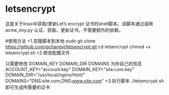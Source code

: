 # letsencrypt
这是关于linux中获取/更新Let’s encrypt 证书的shell脚本。该脚本通过调用acme_tiny.py 认证、获取、更新证书，不需要额外的依赖。

#使用方法
+1.克隆脚本到本地
		sudo git clone https://github.com/gchangyi/letsencrypt.git
		cd letsencrypt
		chmod +x letsencrypt.sh
+2.修改配置文件

只需要修改 DOMAIN_KEY DOMAIN_DIR DOMAINS 为你自己的信息
		ACCOUNT_KEY="account.key"
		DOMAIN_KEY="site.com.key"
		DOMAIN_DIR="/usr/local/nginx/html/"
		DOMAINS="DNS:site.com,DNS:www.site.com"
+3.执行脚本
		./letsencrypt.sh
即可生成所需要的证书